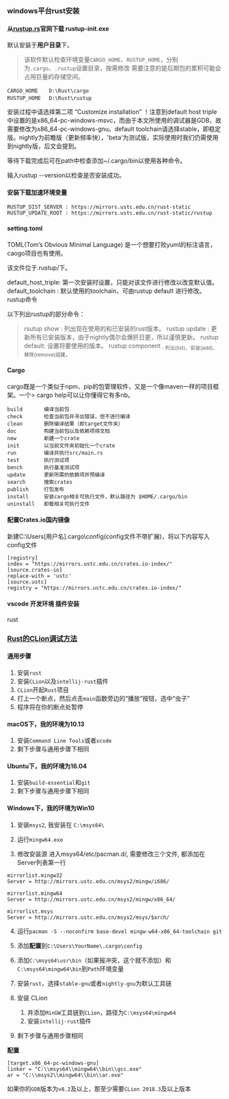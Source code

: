 ### windows平台rust安装

#### 从[rustup.rs](https://rustup.rs/)官网下载 rustup-init.exe

默认安装于**用户目录**下。

> 该软件默认检查环境变量`CARGO_HOME`、`RUSTUP_HOME`，分别为`.cargo`、`.rustup`设置目录，按需修改
> 需要注意的是后期包的累积可能会占用巨量的存储空间。
```
CARGO_HOME　  D:\Rust\cargo
RUSTUP_HOME　 D:\Rust\rustup
```
安装过程中请选择第二项 “Customize installation” ！注意到default host triple中设置的是x86_64-pc-windows-msvc，而由于本文所使用的调试器是GDB，故需要修改为x86_64-pc-windows-gnu。default toolchain请选择stable，即稳定版。nightly为前瞻版（更新频率快），'beta’为测试版，实际使用时我们仍需使用到nightly版，后文会提到。

等待下载完成后可在path中检查添加~/.cargo/bin以使用各种命令。

输入rustup --version以检查是否安装成功。

#### 安装下载加速环境变量

```
RUSTUP_DIST_SERVER : https://mirrors.ustc.edu.cn/rust-static
RUSTUP_UPDATE_ROOT : https://mirrors.ustc.edu.cn/rust-static/rustup
```

#### setting.toml

TOML(Tom’s Obvious Minimal Language) 是一个想要打败yuml的标注语言，caogo项目也有使用。

该文件位于.rustup/下。

default_host_triple: 第一次安装时设置，只能对该文件进行修改以改变默认值。
default_toolchain : 默认使用的toolchain，可由rustup default <toolchain name>进行修改。
rustup命令

以下列出rustup的部分命令：

> rsutup show : 列出现在使用的和已安装的rust版本。
> rustup update : 更新所有已安装版本，由于nightly偶尔会爆肝日更，所以谨慎更新。
> rustup default: 设置将要使用的版本。
> rustup component <sub> : 列出(list)、安装(add)、移除(remove)组建。

####  Cargo

cargo既是一个类似于npm、pip的包管理软件，又是一个像maven一样的项目框架。一个> cargo help可以让你懂得它有多nb。

```
build       编译当前包
check       检查当前包并寻出错误，但不进行编译
clean       删除编译结果（即target文件夹）
doc         构建当前包以及依赖项得文档
new         新建一个crate
init        以当前文件夹初始化一个crate
run         编译并执行src/main.rs
test        执行测试项
bench       执行基准测试项
update      更新所需的依赖项并预编译
search      搜索crates
publish     打包发布
install     安装cargo相关可执行文件，默认路径为 $HOME/.cargo/bin
uninstall   卸载相关可执行文件
```

#### 配置Crates.io国内镜像
新建C:\Users\[用户名]\.cargo\config(config文件不带扩展)，将以下内容写入config文件　　

```
[registry]
index = "https://mirrors.ustc.edu.cn/crates.io-index/"
[source.crates-io]
replace-with = 'ustc'
[source.ustc]
registry = "https://mirrors.ustc.edu.cn/crates.io-index/"
```

#### vscode 开发环境 插件安装
rust  

### [Rust的CLion调试方法](https://rustcc.cn/article?id=85282d12-6b84-4504-9a47-c1c3b3baa3fc)

####  通用步骤

1. 安装`rust`
2. 安装`CLion`以及`intellij-rust`插件
3. `CLion`开起`Rust`项目
4. 打上一个断点，然后点击`main`函数旁边的“播放”按钮，选中“虫子”
5. 程序将在你的断点处暂停

#### macOS下，我的环境为10.13

1. 安装`Command Line Tools`或者`xcode`
2. 剩下步骤与通用步骤下相同

#### Ubuntu下，我的环境为16.04

1. 安装`build-essential`和`git`
2. 剩下步骤与通用步骤下相同

#### Windows下，我的环境为Win10
 
1. 安装`msys2`, 我安装在 `C:\msys64\`

2. 运行`mingw64.exe`

3. 修改安装源
进入msys64/etc/pacman.d/, 需要修改三个文件, 都添加在Server列表第一行
```
mirrorlist.mingw32
Server = http://mirrors.ustc.edu.cn/msys2/mingw/i686/

mirrorlist.mingw64
Server = http://mirrors.ustc.edu.cn/msys2/mingw/x86_64/

mirrorlist.msys
Server = http://mirrors.ustc.edu.cn/msys2/msys/$arch/
```      
4. 运行`pacman -S --noconfirm base-devel mingw-w64-x86_64-toolchain git`
   
5. 添加**配置**到`C:\Users\YourName\.cargo\config`

6. 添加`C:\msys64\usr\bin`（如果报冲突，这个就不添加）和`C:\msys64\mingw64\bin`到`Path`环境变量

7. 安装`rust`，选择`stable-gnu`或者`nightly-gnu`为默认工具链

8. 安装   CLion
   1. 并添加`MinGW`工具链到`CLion`，路径为`C:\msys64\mingw64`
   2. 安装`intellij-rust`插件

9. 剩下步骤与通用步骤相同

**配置**

```
[target.x86_64-pc-windows-gnu]
linker = "C:\\msys64\\mingw64\\bin\\gcc.exe"
ar = "C:\\msys2\\mingw64\\bin\\ar.exe"
```

如果你的`GDB`版本为`v8.2`及以上，那至少需要`CLion 2018.3`及以上版本

